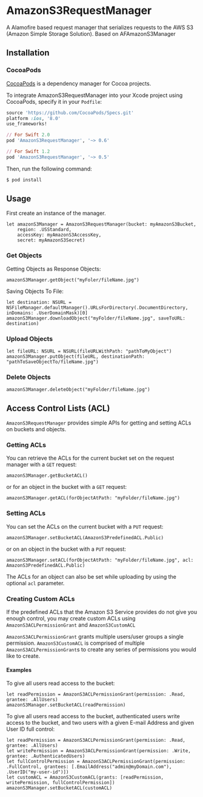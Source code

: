 # AmazonS3RequestManager
A Alamofire based request manager that serializes requests to the AWS S3 (Amazon Simple Storage Solution). Based on AFAmazonS3Manager

## Installation

### CocoaPods

[CocoaPods](http://cocoapods.org) is a dependency manager for Cocoa projects.

To integrate AmazonS3RequestManager into your Xcode project using CocoaPods, specify it in your `Podfile`:

```ruby
source 'https://github.com/CocoaPods/Specs.git'
platform :ios, '8.0'
use_frameworks!

// For Swift 2.0
pod 'AmazonS3RequestManager', '~> 0.6'

// For Swift 1.2
pod 'AmazonS3RequestManager', '~> 0.5'
```

Then, run the following command:

```bash
$ pod install
```

## Usage
First create an instance of the manager.

    let amazonS3Manager = AmazonS3RequestManager(bucket: myAmazonS3Bucket,
        region: .USStandard,
        accessKey: myAmazonS3AccessKey,
        secret: myAmazonS3Secret)

### Get Objects

Getting Objects as Response Objects:

    amazonS3Manager.getObject("myFoler/fileName.jpg")

Saving Objects To File:

    let destination: NSURL = NSFileManager.defaultManager().URLsForDirectory(.DocumentDirectory, inDomains: .UserDomainMask)[0]
    amazonS3Manager.downloadObject("myFolder/fileName.jpg", saveToURL: destination)
    
### Upload Objects
    let fileURL: NSURL = NSURL(fileURLWithPath: "pathToMyObject")
    amazonS3Manager.putObject(fileURL, destinationPath: "pathToSaveObjectTo/fileName.jpg")
    
### Delete Objects

    amazonS3Manager.deleteObject("myFolder/fileName.jpg")

## Access Control Lists (ACL)

`AmazonS3RequestManager` provides simple APIs for getting and setting ACLs on buckets and objects.

### Getting ACLs

You can retrieve the ACLs for the current bucket set on the request manager with a `GET` request:

    amazonS3Manager.getBucketACL()
    
or for an object in the bucket with a `GET` request:

    amazonS3Manager.getACL(forObjectAtPath: "myFolder/fileName.jpg")
    
### Setting ACLs

You can set the ACLs on the current bucket with a `PUT` request:

    amazonS3Manager.setBucketACL(AmazonS3PredefinedACL.Public)
    
or on an object in the bucket with a `PUT` request:

    amazonS3Manager.setACL(forObjectAtPath: "myFolder/fileName.jpg", acl: AmazonS3PredefinedACL.Public)
    
The ACLs for an object can also be set while uploading by using the optional `acl` parameter.

### Creating Custom ACLs

If the predefined ACLs that the Amazon S3 Service provides do not give you enough control, you may create custom ACLs using `AmazonS3ACLPermissionGrant` and `AmazonS3CustomACL`

`AmazonS3ACLPermissionGrant` grants multiple users/user groups a single permission.
`AmazonS3CustomACL` is comprised of multiple `AmazonS3ACLPermissionGrant`s to create any series of permissions you would like to create.

#### Examples

To give all users read access to the bucket:

    let readPermission = AmazonS3ACLPermissionGrant(permission: .Read, grantee: .AllUsers)
    amazonS3Manager.setBucketACL(readPermission)
    
To give all users read access to the bucket, authenticated users write access to the bucket, and two users with a given E-mail Address and given User ID full control:

    let readPermission = AmazonS3ACLPermissionGrant(permission: .Read, grantee: .AllUsers)
    let writePermission = AmazonS3ACLPermissionGrant(permission: .Write, grantee: .AuthenticatedUsers)
    let fullControlPermission = AmazonS3ACLPermissionGrant(permission: .FullControl, grantees: [.EmailAddress("admin@myDomain.com"), .UserID("my-user-id")])
    let customACL = AmazonS3CustomACL(grants: [readPermission, writePermission, fullControlPermission])
    amazonS3Manager.setBucketACL(customACL)

